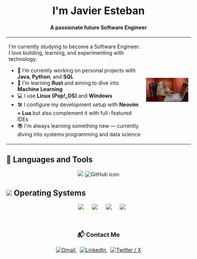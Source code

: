 <h1 align="center"> I'm Javier Esteban</h1>
<h4 align="center">A passionate future Software Engineer</h3>


<table>
<tr>
<td>

I'm currently studying to become a Software Engineer. I love building, learning, and experimenting with technology.

- 🔭 I’m currently working on personal projects with **Java**, **Python**, and **SQL**  
- 🌱 I’m learning **Rust** and aiming to dive into **Machine Learning**  
- 💻 I use **Linux (Pop!_OS)** and **Windows**  
- 🛠️ I configure my development setup with **Neovim + Lua** but also complement it with full-featured IDEs  
- 📚 I'm always learning something new — currently diving into systems programming and data science  

</td>
<td>
<img src="assets/monitoprogrammer.gif" width="300" alt="coding gif"/>
</td>
</tr>
</table>


## 🧰 Languages and Tools

<p align="center">
  <img src="https://skillicons.dev/icons?i=java,python,postgres,mysql,latex,neovim,notion,git,gitlab" />
  <img src="https://cdn.jsdelivr.net/gh/devicons/devicon/icons/github/github-original.svg" width="40px" alt="GitHub icon" />
</p>


 ## <picture> <img src = "https://github.com/7oSkaaa/7oSkaaa/blob/main/Images/OS.gif?raw=true" width = 50px>  </picture> Operating Systems
 
<p align="center">
  &emsp;
    <a href="#"><img src="https://img.shields.io/badge/Linux-FCC624?style=plastic&logo=linux&logoColor=black"></a>
  &emsp;
    <a href="#"><img src="https://img.shields.io/badge/Ubuntu-E95420?style=plastic&logo=ubuntu&logoColor=white"></a>
  &emsp;
    <a href="#"><img src="https://img.shields.io/badge/Windows-0078D6?style=plastic&logo=windows&logoColor=white"></a>
  &emsp;
    <a href="#"><img src="https://img.shields.io/badge/pop!_os-%2348B9C7.svg?style=plastic&&logo=pop!_os&logoColor=white" /></a>
</p>

<br> 







<h3 align="center">📬 Contact Me</h3>

<p align="center">
  <a href="mailto:javes2704@gmail.com" target="_blank">
    <img src="https://skillicons.dev/icons?i=gmail" alt="Gmail" />
  </a>
  &nbsp;
  <a href="https://www.linkedin.com/in/tuusuario/" target="_blank">
    <img src="https://skillicons.dev/icons?i=linkedin" alt="LinkedIn" />
  </a>
  &nbsp;
  <a href="https://discord.com/users/tuID" target="_blank">
    <img src="https://skillicons.dev/icons?i=twitter" alt="Twitter / X" />
  </a>
</p>


